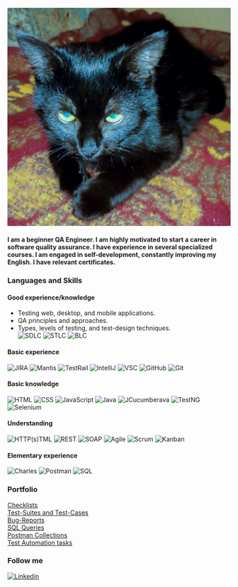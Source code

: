 [![Header](https://github.com/KostiantynHorda/kostiantynhorda/blob/master/assets/header.jpg)](https://github.com/KostiantynHorda)


#### I am a beginner QA Engineer. I am highly motivated to start a career in software quality assurance. I have experience in several specialized courses. I am engaged in self-development, constantly improving my English. I have relevant certificates.


### Languages and Skills
#### Good experience/knowledge
* Testing web, desktop, and mobile applications. 
* QA principles and approaches. 
* Types, levels of testing, and test-design techniques.</br>
![SDLC](https://img.shields.io/badge/SDLC-090909?style=for-the-badge&logo=sdlc&logoColor=47C5FB)
![STLC](https://img.shields.io/badge/STLC-090909?style=for-the-badge&logo=stlc&logoColor=47C5FB)
![BLC](https://img.shields.io/badge/BLC-090909?style=for-the-badge&logo=blc&logoColor=47C5FB)

#### Basic experience
![JIRA](https://img.shields.io/badge/JIRA-090909?style=for-the-badge&logo=JIRA&logoColor=47C5FB)
![Mantis](https://img.shields.io/badge/Mantis-090909?style=for-the-badge&logo=mantis&logoColor=47C5FB)
![TestRail](https://img.shields.io/badge/TestRail-090909?style=for-the-badge&logo=testrail&logoColor=47C5FB)
![IntelliJ](https://img.shields.io/badge/IntelliJ-090909?style=for-the-badge&logo=IntelliJidea&logoColor=47C5FB)
![VSC](https://img.shields.io/badge/VSC-090909?style=for-the-badge&logo=visualstudiocode&logoColor=47C5FB)
![GitHub](https://img.shields.io/badge/GitHub-090909?style=for-the-badge&logo=GitHub&logoColor=47C5FB)
![Git](https://img.shields.io/badge/Git-090909?style=for-the-badge&logo=Git&logoColor=47C5FB)


#### Basic knowledge
![HTML](https://img.shields.io/badge/HTML-090909?style=for-the-badge&logo=HTML&logoColor=47C5FB)
![CSS](https://img.shields.io/badge/CSS-090909?style=for-the-badge&logo=CSS&logoColor=47C5FB)
![JavaScript](https://img.shields.io/badge/JavaScript-090909?style=for-the-badge&logo=JavaScript&logoColor=47C5FB)
![Java](https://img.shields.io/badge/Java-090909?style=for-the-badge&logo=Java&logoColor=47C5FB)
![JCucumberava](https://img.shields.io/badge/Cucumber-090909?style=for-the-badge&logo=Cucumber&logoColor=47C5FB)
![TestNG](https://img.shields.io/badge/TestNG-090909?style=for-the-badge&logo=TestNG&logoColor=47C5FB)
![Selenium](https://img.shields.io/badge/Selenium-090909?style=for-the-badge&logo=Selenium&logoColor=47C5FB)


#### Understanding
![HTTP(s)TML](https://img.shields.io/badge/HTTP(s)-090909?style=for-the-badge&logo=HTTP&logoColor=47C5FB)
![REST](https://img.shields.io/badge/REST-090909?style=for-the-badge&logo=REST&logoColor=47C5FB)
![SOAP](https://img.shields.io/badge/SOAP-090909?style=for-the-badge&logo=SOAP&logoColor=47C5FB)
![Agile](https://img.shields.io/badge/Agile-090909?style=for-the-badge&logo=Agile&logoColor=47C5FB)
![Scrum](https://img.shields.io/badge/Scrum-090909?style=for-the-badge&logo=Scrum&logoColor=47C5FB)
![Kanban](https://img.shields.io/badge/Kanban-090909?style=for-the-badge&logo=Kanban&logoColor=47C5FB)


#### Elementary experience
![Charles](https://img.shields.io/badge/Charles-090909?style=for-the-badge&logo=Charles&logoColor=47C5FB)
![Postman](https://img.shields.io/badge/Postman-090909?style=for-the-badge&logo=Postman&logoColor=47C5FB)
![SQL](https://img.shields.io/badge/SQL-090909?style=for-the-badge&logo=mysql&logoColor=47C5FB)


### Portfolio
[Checklists](https://github.com/KostiantynHorda/Checklists)</br>
[Test-Suites and Test-Cases](https://github.com/KostiantynHorda/Test-Cases)</br>
[Bug-Reports](https://github.com/KostiantynHorda/Bug-Reports)</br>
[SQL Queries](https://github.com/KostiantynHorda/SQL-Queries)</br>
[Postman Collections](https://github.com/KostiantynHorda/Postman-Collections)</br>
[Test Automation tasks](https://github.com/KostiantynHorda/Test-Automation-tasks)

### Follow me
[![Linkedin](https://img.shields.io/badge/Linkedin-090909?style=for-the-badge&logo=Linkedin&logoColor=47C5FB)](https://www.linkedin.com/in/horda-kostiantyn)

